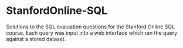 # StanfordOnline-SQL
Solutions to the SQL evaluation questions for the Stanford Online SQL course.
Each query was input into a web interface which ran the query against a stored dataset.
